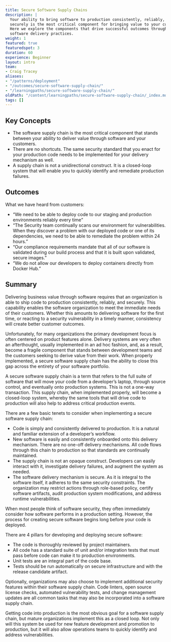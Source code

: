 ```yaml
---
title: Secure Software Supply Chains
description: |
  Your ability to bring software to production consistently, reliably, and
  securely is the most critical component for bringing value to your customers.
  Here we explore the components that drive successful outcomes through mature
  software delivery practices.
weight: 1
featured: true
featuredspot: 3
duration: 60
experience: Beginner
layout: intro
team:
- Craig Tracey
aliases:
- "/patterns/deployment"
- "/outcomes/secure-software-supply-chain/"
- "/learningpaths/secure-software-supply-chain/"
oldPath: "/content/learningpaths/secure-software-supply-chain/_index.md"
tags: []
---
```


## Key Concepts

- The software supply chain is the most critical component that stands between
  your ability to deliver value through software and your customers.
- There are no shortcuts. The same security standard that you enact for your
  production code needs to be implemented for your delivery mechanism as well.
- A supply chain is not a unidirectional construct. It is a closed-loop system
  that will enable you to quickly identify and remediate production failures.

## Outcomes

What we have heard from customers:

- “We need to be able to deploy code to our staging and production environments
  reliably every time”
- “The Security team continually scans our environment for vulnerabilities. When
  they discover a problem with our deployed code or one of its dependencies, we
  need to be able to remediate the problem within 24 hours.”
- “Our compliance requirements mandate that all of our software is validated
  during our build process and that it is built upon validated, secure images.”
- “We do not allow our developers to deploy containers directly from Docker
  Hub.”

## Summary

Delivering business value through software requires that an organization is able
to ship code to production consistently, reliably, and securely. This capability
enables the software organization to meet the immediate needs of their
customers. Whether this amounts to delivering software for the first time, or
reacting to a security vulnerability in a timely manner, consistency will create
better customer outcomes.

Unfortunately, for many organizations the primary development focus is often
centered on product features alone. Delivery systems are very often an
afterthought, usually implemented in an ad hoc fashion, and, as a result, become
a fragile component that stands between development teams and the customers
seeking to derive value from their work. When properly implemented, a secure
software supply chain has the ability to close this gap across the entirety of
your software portfolio.

A secure software supply chain is a term that refers to the full suite of
software that will move your code from a developer’s laptop, through source
control, and eventually onto production systems. This is not a one-way
transaction. This supply chain, when implemented properly, will become a
closed-loop system, whereby the same tools that will drive code to production
will also help to address critical production events.

There are a few basic tenets to consider when implementing a secure software
supply chain:

- Code is simply and consistently delivered to production. It is a natural and
  familiar extension of a developer’s workflow.
- New software is easily and consistently onboarded onto this delivery
  mechanism. There are no one-off delivery mechanisms. All code flows through
  this chain to production so that standards are continually maintained.
- The supply chain is not an opaque construct. Developers can easily interact
  with it, investigate delivery failures, and augment the system as needed.
- The software delivery mechanism is secure. As it is integral to the software
  itself, it adheres to the same security constraints. The organization may
  restrict actions through role-based policy, certify software artifacts, audit
  production system modifications, and address runtime vulnerabilities.

When most people think of software security, they often immediately consider how
software performs in a production setting. However, the process for creating
secure software begins long before your code is deployed.

There are 4 pillars for developing and deploying secure software:

- The code is thoroughly reviewed by project maintainers.
- All code has a standard suite of unit and/or integration tests that must pass
  before code can make it to production environments.
- Unit tests are an integral part of the code base.
- Tests should be run automatically on secure infrastructure and with the
  release candidate artifact.

Optionally, organizations may also choose to implement additional security
features within their software supply chain. Code linters, open source license
checks, automated vulnerability tests, and change management updates are all
common tasks that may also be incorporated into a software supply chain.

Getting code into production is the most obvious goal for a software supply
chain, but mature organizations implement this as a closed loop. Not only will
this system be used for new feature development and promotion to production, but
it will also allow operations teams to quickly identify and address
vulnerabilities.
